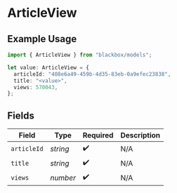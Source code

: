 # ArticleView

## Example Usage

```typescript
import { ArticleView } from "blackbox/models";

let value: ArticleView = {
  articleId: "408e6a49-459b-4d35-83eb-0a9efec23838",
  title: "<value>",
  views: 570043,
};
```

## Fields

| Field              | Type               | Required           | Description        |
| ------------------ | ------------------ | ------------------ | ------------------ |
| `articleId`        | *string*           | :heavy_check_mark: | N/A                |
| `title`            | *string*           | :heavy_check_mark: | N/A                |
| `views`            | *number*           | :heavy_check_mark: | N/A                |